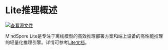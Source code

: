 # Lite推理概述

[![查看源文件](https://mindspore-website.obs.cn-north-4.myhuaweicloud.com/website-images/r2.4.10/resource/_static/logo_source.svg)](https://gitee.com/mindspore/docs/blob/r2.4.10/docs/mindspore/source_zh_cn/model_infer/lite_infer/overview.md)

MindSpore Lite是专注于离线模型的高效推理部署方案和端上设备的高性能推理的轻量化推理引擎。详情可参考[Lite文档](https://www.mindspore.cn/lite/docs/zh-CN/r2.4.10/index.html)。
